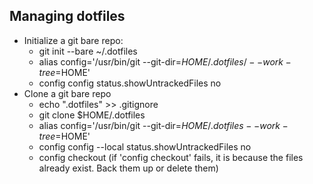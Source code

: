 ## Managing dotfiles
- Initialize a git bare repo:
    - git init --bare ~/.dotfiles
    - alias config='/usr/bin/git --git-dir=$HOME/.dotfiles/ --work-tree=$HOME'
    - config config status.showUntrackedFiles no
- Clone a git bare repo
    - echo ".dotfiles" >> .gitignore
    - git clone <remote-git-repo-url> $HOME/.dotfiles
    - alias config='/usr/bin/git --git-dir=$HOME/.dotfiles --work-tree=$HOME'
    - config config --local status.showUntrackedFiles no
    - config checkout
    (if 'config checkout' fails, it is because the files already exist. Back them up or delete them)

